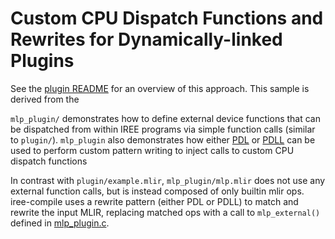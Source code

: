 # Custom CPU Dispatch Functions and Rewrites for Dynamically-linked Plugins

See the [plugin README](/samples/custom_dispatch/cpu/plugin/README.md) for an
overview of this approach. This sample is derived from the

`mlp_plugin/` demonstrates how to define external device functions
that can be dispatched from within IREE programs via simple function calls 
(similar to `plugin/`).
`mlp_plugin` also demonstrates how either 
[PDL](https://mlir.llvm.org/docs/Dialects/PDLOps/) or
[PDLL](https://mlir.llvm.org/docs/PDLL/) can be used to perform custom pattern writing to inject calls to custom CPU dispatch functions

In contrast with `plugin/example.mlir`, `mlp_plugin/mlp.mlir` does not
use any external function calls, but is instead composed of only builtin
mlir ops. iree-compile uses a rewrite pattern (either PDL or PDLL) to match and rewrite the input MLIR, replacing matched ops with a call to `mlp_external()` defined in 
[mlp_plugin.c](/samples/custom_dispatch/cpu/mlp_plugin/mlp_plugin.c).

